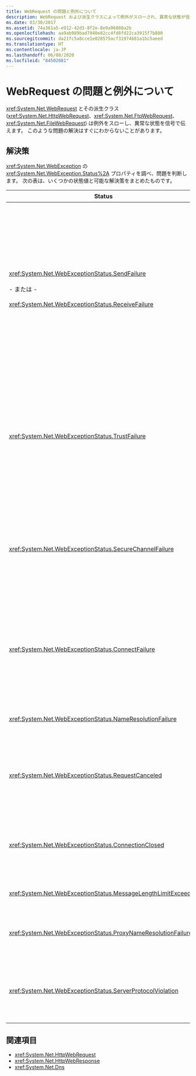 ```yaml
---
title: WebRequest の問題と例外について
description: WebRequest および派生クラスによって例外がスローされ、異常な状態が信号で伝えられます。 これらの考えられる解決策を利用し、.NET Framework のこれらの状態を解決します。
ms.date: 03/30/2017
ms.assetid: 74a361a5-e912-42d3-8f2e-8e9a96880a2b
ms.openlocfilehash: aa9ab989bad7940e82cc4fd8fd22ca3915f7b800
ms.sourcegitcommit: da21fc5a8cce1e028575acf31974681a1bc5aeed
ms.translationtype: HT
ms.contentlocale: ja-JP
ms.lasthandoff: 06/08/2020
ms.locfileid: "84502081"
---
```

# <a name="understanding-webrequest-problems-and-exceptions"></a>WebRequest の問題と例外について
<xref:System.Net.WebRequest> とその派生クラス (<xref:System.Net.HttpWebRequest>、<xref:System.Net.FtpWebRequest>、<xref:System.Net.FileWebRequest>) は例外をスローし、異常な状態を信号で伝えます。 このような問題の解決はすぐにわからないことがあります。  
  
## <a name="solutions"></a>解決策  
 <xref:System.Net.WebException> の <xref:System.Net.WebException.Status%2A> プロパティを調べ、問題を判断します。 次の表は、いくつかの状態値と可能な解決策をまとめたものです。  
  
|Status|説明|ソリューション|  
|------------|-------------|--------------|  
|<xref:System.Net.WebExceptionStatus.SendFailure><br /><br /> \- または -<br /><br /> <xref:System.Net.WebExceptionStatus.ReceiveFailure>|基盤となるソケットに問題があります。 接続がリセットされた可能性があります。|再接続し、要求を再送信します。<br /><br /> 最新のサービス パックがインストールされていることを確認します。<br /><br /> <xref:System.Net.ServicePointManager.MaxServicePointIdleTime%2A?displayProperty=nameWithType> プロパティの値を増やします。<br /><br /> <xref:System.Net.HttpWebRequest.KeepAlive%2A?displayProperty=nameWithType> を `false` に設定します。<br /><br /> <xref:System.Net.ServicePointManager.DefaultConnectionLimit%2A> プロパティで最大接続数を増やします。<br /><br /> プロキシ構成を確認します。<br /><br /> SSL を利用するとき、証明書ストアにアクセスするアクセス許可がサーバー プロセスに与えられていることを確認してください。<br /><br /> 大量のデータを送信する場合、<xref:System.Net.HttpWebRequest.AllowWriteStreamBuffering%2A> を `false` に設定します。|  
|<xref:System.Net.WebExceptionStatus.TrustFailure>|サーバー証明書を検証できませんでした。|Internet Explorer で URI を開いてみてください。 セキュリティ警告が IE で表示されたら、それを解決します。 セキュリティ警告を解決できない場合、`true` を返す <xref:System.Net.ICertificatePolicy> を実装する証明書ポリシー クラスを作成し、それを <xref:System.Net.ServicePointManager.CertificatePolicy%2A> に渡すことができます。<br /><br /> <https://support.microsoft.com/?id=823177> をご覧ください。<br /><br /> サーバー証明書に署名した証明書機関の証明書が Internet Explorer の信頼された証明機関一覧に追加されていることを確認してください。<br /><br /> URL 内のホスト名がサーバー証明書の共通名と一致していることを確認してください。|  
|<xref:System.Net.WebExceptionStatus.SecureChannelFailure>|SSL トランザクションでエラーが発生しました。あるいは、証明書に問題があります。|.NET Framework バージョン 1.1 は、SSL バージョン 3.0 にのみ対応しています。 サーバーが TLS バージョン 1.0 か SSL バージョン 2.0 だけを利用している場合、例外がスローされます。 .NET Framework バージョン 2.0 にアップグレードし、サーバーに合わせて <xref:System.Net.ServicePointManager.SecurityProtocol%2A> を設定します。<br /><br /> クライアント証明書に署名した証明書機関 (CA) をサーバーは信頼していません。 サーバーに CA の証明書をインストールしてください。 以下を参照してください。<https://support.microsoft.com/?id=332077><br /><br /> 最新のサービス パックがインストールされていることを確認します。|  
|<xref:System.Net.WebExceptionStatus.ConnectFailure>|接続に失敗しました。|ファイアウォールまたはプロキシが接続をブロックしています。 接続を許可するようにファイアウォールまたはプロキシを変更します。<br /><br /> <xref:System.Net.WebProxy> コンストラクター (`WebServiceProxyClass.Proxy = new WebProxy("http://server:80", true)`) を呼び出し、クライアント アプリケーションに <xref:System.Net.WebProxy> を明示的に指名します。<br /><br /> Filemon または Regmon を実行し、ワーカー プロセス ID に WSPWSP.dll、HKLM\System\CurrentControlSet\Services\DnsCache または HKLM\System\CurrentControlSet\Services\WinSock2 にアクセスするために必要なアクセス許可が与えられていることを確認します。|  
|<xref:System.Net.WebExceptionStatus.NameResolutionFailure>|ドメイン ネーム サービスがホスト名を解決できませんでした。|プロキシを正しく構成します。 以下を参照してください。<https://support.microsoft.com/?id=318140><br /><br /> インストールしているアンチウイルス ソフトウェアまたはファイアウォールが接続をブロックしていないことを確認してください。|  
|<xref:System.Net.WebExceptionStatus.RequestCanceled>|<xref:System.Net.WebRequest.Abort%2A> が呼び出されたか、エラーが発生しました。|この問題は、クライアントまたはサーバーの負荷が大きいことで発生する場合もあります。 負荷を減らしてください。<br /><br /> <xref:System.Net.ServicePointManager.DefaultConnectionLimit%2A> 設定を増やします。<br /><br /> Web サービス パフォーマンス設定の変更方法については、<https://support.microsoft.com/?id=821268> をご覧ください。|  
|<xref:System.Net.WebExceptionStatus.ConnectionClosed>|既に閉じられているソケットへの書き込みをアプリケーションが試行しました。|クライアントまたはサーバーがオーバーロードの状態になっています。 負荷を減らしてください。<br /><br /> <xref:System.Net.ServicePointManager.DefaultConnectionLimit%2A> 設定を増やします。<br /><br /> Web サービス パフォーマンス設定の変更方法については、<https://support.microsoft.com/?id=821268> をご覧ください。|  
|<xref:System.Net.WebExceptionStatus.MessageLengthLimitExceeded>|メッセージ長に設定された制限 (<xref:System.Net.HttpWebRequest.MaximumResponseHeadersLength%2A>) を超えています。|<xref:System.Net.HttpWebRequest.MaximumResponseHeadersLength%2A> プロパティの値を増やします。|  
|<xref:System.Net.WebExceptionStatus.ProxyNameResolutionFailure>|ドメイン ネーム サービスがプロキシ ホスト名を解決できませんでした。|プロキシを正しく構成します。 以下を参照してください。<https://support.microsoft.com/?id=318140><br /><br /> <xref:System.Net.HttpWebRequest.Proxy%2A> プロパティを `null` に設定し、プロキシを使用しないことを <xref:System.Net.HttpWebRequest> に適用します。|  
|<xref:System.Net.WebExceptionStatus.ServerProtocolViolation>|サーバーからの応答が有効な HTTP 応答ではありません。 サーバー応答が HTTP 1.1 RFC に準拠しないことを .NET Framework が検出したとき、この問題が発生します。 応答に含まれるヘッダーまたはヘッダー区切り文字が正しくないとき、この問題が発生することがあります。RFC 2616 は HTTP 1.1 とサーバーからの応答の有効な形式を定義します。 詳細については、[Internet Engineering Task Force (IETF)](https://www.ietf.org/) の Web サイトの「[RFC 2616 - Hypertext Transfer Protocol -- HTTP/1.1](https://tools.ietf.org/html/rfc2616)」をご覧ください。|トランザクションのネットワーク トレースを取得し、応答のヘッダーを調べます。<br /><br /> アプリケーションが解析せずに (セキュリティ上、これは問題になる可能性があります) サーバー応答を要求する場合、構成ファイルで `useUnsafeHeaderParsing` を `true` に設定します。 「[\<httpWebRequest> 要素 (ネットワーク設定)](../configure-apps/file-schema/network/httpwebrequest-element-network-settings.md)」を参照してください。|  
  
## <a name="see-also"></a>関連項目

- <xref:System.Net.HttpWebRequest>
- <xref:System.Net.HttpWebResponse>
- <xref:System.Net.Dns>
